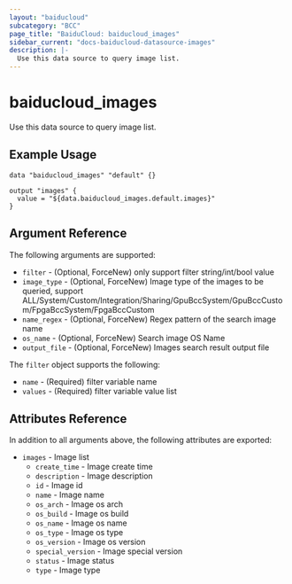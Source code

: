 ```yaml
---
layout: "baiducloud"
subcategory: "BCC"
page_title: "BaiduCloud: baiducloud_images"
sidebar_current: "docs-baiducloud-datasource-images"
description: |-
  Use this data source to query image list.
---
```


# baiducloud_images

Use this data source to query image list.

## Example Usage

```hcl
data "baiducloud_images" "default" {}

output "images" {
  value = "${data.baiducloud_images.default.images}"
}
```

## Argument Reference

The following arguments are supported:

* `filter` - (Optional, ForceNew) only support filter string/int/bool value
* `image_type` - (Optional, ForceNew) Image type of the images to be queried, support ALL/System/Custom/Integration/Sharing/GpuBccSystem/GpuBccCustom/FpgaBccSystem/FpgaBccCustom
* `name_regex` - (Optional, ForceNew) Regex pattern of the search image name
* `os_name` - (Optional, ForceNew) Search image OS Name
* `output_file` - (Optional, ForceNew) Images search result output file

The `filter` object supports the following:

* `name` - (Required) filter variable name
* `values` - (Required) filter variable value list

## Attributes Reference

In addition to all arguments above, the following attributes are exported:

* `images` - Image list
  * `create_time` - Image create time
  * `description` - Image description
  * `id` - Image id
  * `name` - Image name
  * `os_arch` - Image os arch
  * `os_build` - Image os build
  * `os_name` - Image os name
  * `os_type` - Image os type
  * `os_version` - Image os version
  * `special_version` - Image special version
  * `status` - Image status
  * `type` - Image type


